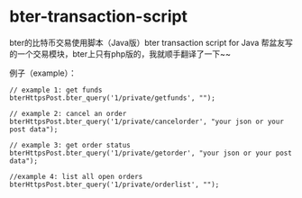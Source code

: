 # bter-transaction-script
bter的比特币交易使用脚本（Java版）bter transaction script for Java
帮盆友写的一个交易模块，bter上只有php版的，我就顺手翻译了一下~~

例子（example）：
	
	// example 1: get funds
	bterHttpsPost.bter_query('1/private/getfunds', "");
	
	// example 2: cancel an order
	bterHttpsPost.bter_query('1/private/cancelorder', "your json or your post data");
	
	// example 3: get order status
	bterHttpsPost.bter_query('1/private/getorder', "your json or your post data");
	
	//example 4: list all open orders
	bterHttpsPost.bter_query('1/private/orderlist', "");
